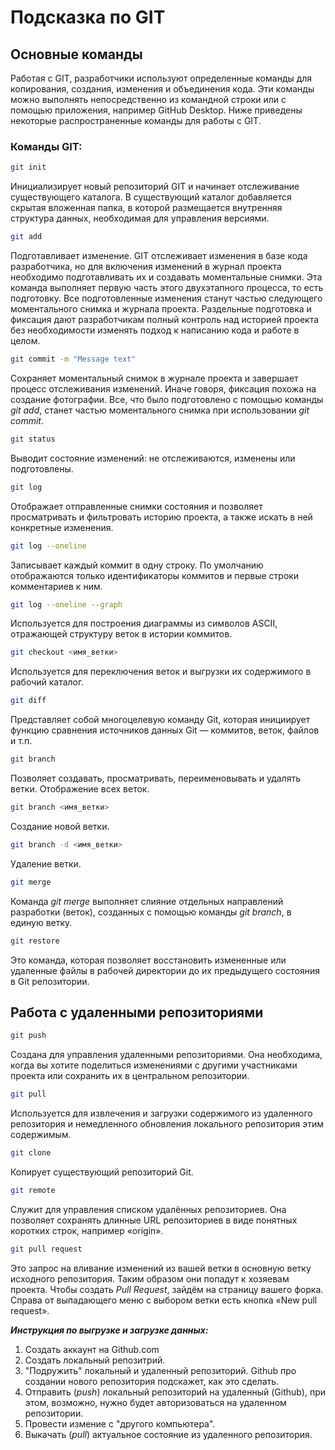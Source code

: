 # **Подсказка по GIT**

## Основные команды 

Работая с GIT, разработчики используют определенные команды для копирования, создания, изменения и объединения кода. Эти команды можно выполнять непосредственно из командной строки или с помощью приложения, например GitHub Desktop. Ниже приведены некоторые распространенные команды для работы с GIT.

### Команды GIT: 
```sh
git init
```
Инициализирует новый репозиторий GIT и начинает отслеживание существующего каталога. В существующий каталог добавляется скрытая вложенная папка, в которой размещается внутренняя структура данных, необходимая для управления версиями.
```sh
git add
```
Подготавливает изменение. GIT отслеживает изменения в базе кода разработчика, но для включения изменений в журнал проекта необходимо подготавливать их и создавать моментальные снимки. Эта команда выполняет первую часть этого двухэтапного процесса, то есть подготовку. Все подготовленные изменения станут частью следующего моментального снимка и журнала проекта. Раздельные подготовка и фиксация дают разработчикам полный контроль над историей проекта без необходимости изменять подход к написанию кода и работе в целом.
```sh
git commit -m "Message text"
```
Cохраняет моментальный снимок в журнале проекта и завершает процесс отслеживания изменений. Иначе говоря, фиксация похожа на создание фотографии. Все, что было подготовлено с помощью команды *git add*, станет частью моментального снимка при использовании *git commit*.
```sh
git status
```
Выводит состояние изменений: не отслеживаются, изменены или подготовлены.
```sh
git log
```
Отображает отправленные снимки состояния и позволяет просматривать и фильтровать историю проекта, а также искать в ней конкретные изменения.
```sh
git log --oneline
```
Записывает каждый коммит в одну строку. По умолчанию отображаются только идентификаторы коммитов и первые строки комментариев к ним.
```sh
git log --oneline --graph
```
Используется для построения диаграммы из символов ASCII, отражающей структуру веток в истории коммитов.
```sh
git checkout <имя_ветки>
```
Используется для переключения веток и выгрузки их содержимого в рабочий каталог.
```sh
git diff
```
Представляет собой многоцелевую команду Git, которая инициирует функцию сравнения источников данных Git — коммитов, веток, файлов и т.п.
```sh
git branch
```

Позволяет создавать, просматривать, переименовывать и удалять ветки. Отображение всех веток.
```sh
git branch <имя_ветки>
```
Создание новой ветки.
```sh 
git branch -d <имя_ветки>
```
Удаление ветки.
```sh
git merge
```
Команда *git merge* выполняет слияние отдельных направлений разработки (веток), созданных с помощью команды *git branch*, в единую ветку.
```sh
git restore
```
Это команда, которая позволяет восстановить измененные или удаленные файлы в рабочей директории до их предыдущего состояния в Git репозитории.

## **Работа с удаленными репозиториями**

```sh
git push
```
Создана для управления удаленными репозиториями. Она необходима, когда вы хотите поделиться изменениями с другими участниками проекта или сохранить их в центральном репозитории.
```sh
git pull
```
Используется для извлечения и загрузки содержимого из удаленного репозитория и немедленного обновления локального репозитория этим содержимым.
```sh
git clone
```
Копирует существующий репозиторий Git.
```sh
git remote
```
Служит для управления списком удалённых репозиториев. Она позволяет сохранять длинные URL репозиториев в виде понятных коротких строк, например «origin».
```sh
git pull request
 ```
 Это запрос на вливание изменений из вашей ветки в основную ветку исходного репозитория. Таким образом они попадут к хозяевам проекта. Чтобы создать *Pull Request*, зайдём на страницу вашего форка. Справа от выпадающего меню с выбором ветки есть кнопка «New pull request».

__*Инструкция по выгрузке и загрузке данных:*__ 

1. Создать аккаунт на Github.com
2. Создать локальный репозитрий.
3. "Подружить" локальный и удаленный репозиторий. Github про создании нового репозитория подскажет, как это сделать.
4. Отправить (*push*) локальный репозиторий на удаленный (Github), при этом, возможно, нужно будет авторизоваться на удаленном репозитории.
5. Провести измение с "другого компьютера".
6. Выкачать (*pull*) актуальное состояние из удаленного репозитория.

